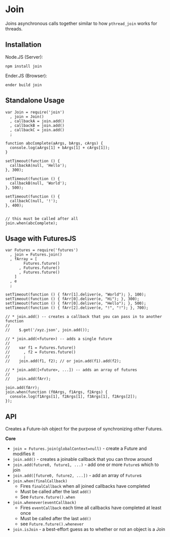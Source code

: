 Join
===

Joins asynchronous calls together similar to how `pthread_join` works for threads.

Installation
---

Node.JS (Server):

    npm install join

Ender.JS (Browser):

    ender build join

Standalone Usage
---

    var Join = require('join')
      , join = Join()
      , callbackA = join.add()
      , callbackB = join.add()
      , callbackC = join.add()
      ;

    function abcComplete(aArgs, bArgs, cArgs) {
      console.log(aArgs[1] + bArgs[1] + cArgs[1]);
    }

    setTimeout(function () {
      callbackA(null, 'Hello');
    }, 300);

    setTimeout(function () {
      callbackB(null, 'World');
    }, 500);

    setTimeout(function () {
      callbackC(null, '!');
    }, 400);


    // this must be called after all 
    join.when(abcComplete);

Usage with FuturesJS
---

    var Futures = require('futures')
      , join = Futures.join()
      , fArray = [
            Futures.future()
          , Futures.future()
          , Futures.future()
        ]
      , e
      ;

    setTimeout(function () { fArr[1].deliver(e, "World"); }, 100);
    setTimeout(function () { fArr[0].deliver(e, "Hi"); }, 300);
    setTimeout(function () { fArr[0].deliver(e, "Hello"); }, 500);
    setTimeout(function () { fArr[2].deliver(e, "!", "!"); }, 700);

    // * join.add() -- creates a callback that you can pass in to another function
    //
    //    $.get('/xyz.json', join.add());

    // * join.add(<future>) -- adds a single future
    //
    //    var f1 = Futures.future()
    //      , f2 = Futures.future()
    //      ;
    //    join.add(f1, f2); // or join.add(f1).add(f2);

    // * join.add([<future>, ...]) -- adds an array of futures
    //
    //   join.add(fArr);

    join.add(fArr);
    join.when(function (f0Args, f1Args, f2Args) {
      console.log(f1Args[1], f2Args[1], f3Args[1], f2Args[2]);
    });

API
---

Creates a Future-ish object for the purpose of synchronizing other Futures.

**Core**

  * `join = Futures.join(globalContext=null)` - create a Future and modifies it
  * `join.add()` - creates a joinable callback that you can throw around
  * `join.add(future0, future1, ...)` - add one or more `Future`s which to join
  * `join.add([future0, future2, ...])` - add an array of `Future`s
  * `join.when(finalCallback)`
    * Fires `finalCallback` when all joined callbacks have completed
    * Must be called after the last `add()`
    * See `Future.future().when`
  * `join.whenever(eventCallback)`
    * Fires `eventCallback` each time all callbacks have completed at least once
    * Must be called after the last `add()`
    * see `Future.future().whenever`
  * `join.isJoin` - a best-effort guess as to whether or not an object is a Join
